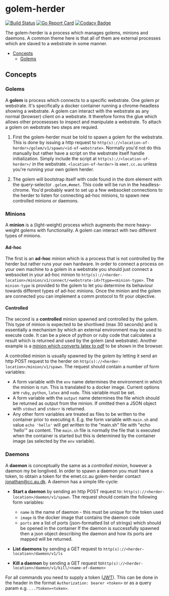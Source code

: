 # golem-herder

[![Build Status](https://travis-ci.org/Webstrates/golem-herder.svg?branch=develop)](https://travis-ci.org/Webstrates/golem-herder) [![Go Report Card](https://goreportcard.com/badge/github.com/Webstrates/golem-herder)](https://goreportcard.com/report/github.com/Webstrates/golem-herder) [![Codacy Badge](https://api.codacy.com/project/badge/Grade/db0b35476fa84181b81d2fa7d06ae27f)](https://www.codacy.com/app/Webstrates/golem-herder?utm_source=github.com&amp;utm_medium=referral&amp;utm_content=Webstrates/golem-herder&amp;utm_campaign=Badge_Grade)

The golem-herder is a process which manages golems, minions and daemons. A common theme here is that all of them are external processes which are slaved to a webstrate in some manner.

  * [Concepts](#concepts)
    * [Golems](#golems)

## Concepts

### Golems

A **golem** is process which connects to a specific webstrate. One golem pr webstrate. It's specifically a docker container running a chrome-headless showing a webstrate. A golem can interact with the webstrate as any normal (browser) client on a webstrate. It therefore forms the glue which allows other procesesses to inspect and manipulate a webstrate. To attach a golem on webstrate two steps are requied.

  1. First the golem-herder must be told to spawn a golem for the webstrate. This is done by issuing a http request to `http(s)://<location-of-herder>/golem/v1/spawn/<id-of-webstrate>`. Normally you'd not do this manually but rather have a script on the webstrate itself handle initialization. Simply include the script at `http(s)://<location-of-herder>/` in the webstrate. `<location-of-herder>` is `emet.cc.au` unless you're running your own golem herder.

  2. The golem will bootstrap itself with code found in the dom element with the query-selector `.golem,#emet`. This code will be run in the headless-chrome. You'd probably want to set up a few websocket connections to the herder to listen for connecting ad-hoc minions, to spawn new controlled minions or daemons.

### Minions

A **minion** is a (light-weight) process which augments the more heavy-weight golems with functionality. A golem can interact with two different types of minions.

#### Ad-hoc

The first is an **ad-hoc** minion which is a process that is not controlled by the herder but rather runs your own hardware. In order to connect a process on your own machine to a golem in a webstrate you should just connect a websocket in your ad-hoc minion to `http(s)://<herder-location>/minion/v1/connect/<webstrate-id>?type=<minion-type>`. The `minion-type` is provided to the golem to let you determine its behaviour towards different types of ad-hoc minions. Once the minion and the golem are connected you can implement a comm protocol to fit your objective.

#### Controlled

The second is a **controlled** minion spawned and controlled by the golem. This type of minion is expected to be shortlived (max 30 seconds) and is essentially a mechanism by which an external environment may be used to execute code. It can be a piece of python or ruby code that calculates a result which is returned and used by the golem (and webstrate). Another example is a [minion which converts latex to pdf](https://github.com/Webstrates/minion-latex) to be shown in the browser.

A controlled minion is usually spawned by the golem by letting it send an http POST request to the herder on `http(s)://<herder-location>/minion/v1/spawn`. The request should contain a number of form variables:

 * A form variable with the `env` name determines the environment in which the minion is run. This is translated to a docker image. Current options are `ruby`, `python`, `latex` and `node`. This variable must be set.
 * A form variable with the `output` name determines the file which should be returned as output from the minion. If omitted then a JSON object with `stdout` and `stderr` is returned.
 * Any other form variables are treated as files to be written to the container prior to executing it. E.g. the form variable with `main.sh` and value `echo 'hello'` will get written to the "main.sh" file with "echo 'hello'" as content. The `main.sh` file is normally the file that is executed when the container is started but this is determined by the container image (as selected by the `env` variable).

### Daemons

A **daemon** is conceptually the same as a *controlled minion*, however a daemon my be longlived. In order to spawn a daemon you must have a token, to obtain a token for the emet.cc.au golem-herder contact jonathan@cc.au.dk. A daemon has a simple life-cycle:

 * **Start a daemon** by sending an http POST request to: `http(s)://<herder-location>/daemon/v1/spawn`. The request should contain the following form variables:
   - `name` is the name of daemon - this must be unique for the token used
   - `image` is the docker image that contains the daemon code
   - `ports` are a list of ports (json-formatted list of strings) which should be opened in the container
   If the daemon is successfully spawned then a json object describing the daemon and how its ports are mapped will be returned.

 * **List daemons** by sending a GET request to `http(s)://<herder-location>/daemon/v1/ls`

 * **Kill a daemon** by sending a GET request to`http(s)://<herder-location>/daemon/v1/kill/<name-of-daemon>`

For all commands you need to supply a token ([JWT](https://jwt.io)). This can be done in the header in the format `Authorization: bearer <token>` or as a query param e.g. `...?token=<token>`.
